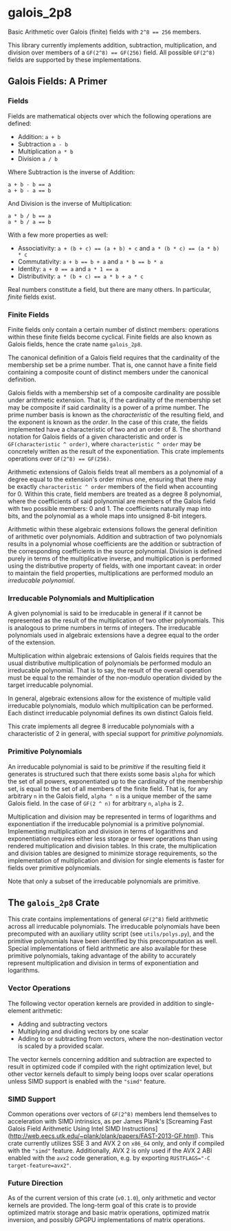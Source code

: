 # galois_2p8
Basic Arithmetic over Galois (finite) fields with `2^8 == 256` members.

This library currently implements addition, subtraction, multiplication, and
division over members of a `GF(2^8) == GF(256)` field. All possible `GF(2^8)`
fields are supported by these implementations.

## Galois Fields: A Primer

### Fields
Fields are mathematical objects over which the following operations are defined:

- Addition: `a + b`
- Subtraction `a - b`
- Multiplication `a * b`
- Division `a / b`

Where Subtraction is the inverse of Addition:

    a + b - b == a
    a + b - a == b
    
And Division is the inverse of Multiplication:

    a * b / b == a
    a * b / a == b
    
With a few more properties as well:

- Associativity: `a + (b + c) == (a + b) + c` and `a * (b * c) == (a * b) * c`
- Commutativity: `a + b == b + a` and `a * b == b * a`
- Identity: `a + 0 == a` and `a * 1 == a`
- Distributivity: `a * (b + c) == a * b + a * c`

Real numbers constitute a field, but there are many others. In particular,
_finite_ fields exist.

### Finite Fields
Finite fields only contain a certain number of distinct members: operations
within these finite fields become cyclical. Finite fields are also known as
Galois fields, hence the crate name `galois_2p8`.

The canonical definition of a Galois field requires that the cardinality of the
membership set be a prime number. That is, one cannot have a finite field
containing a composite count of distinct members under the canonical definition.

Galois fields with a membership set of a composite cardinality are possible
under arithmetic extension. That is, if the cardinality of the membership set
may be composite if said cardinality is a power of a prime number. The prime
number basis is known as the _characteristic_ of the resulting field, and
the exponent is known as the _order_. In the case of this crate, the fields
implemented have a characteristic of two and an order of 8. The shorthand
notation for Galois fields of a given characteristic and order is
`GF(characteristic ^ order)`, where `characteristic ^ order` may be concretely
written as the result of the exponentiation. This crate implements operations
over `GF(2^8) == GF(256)`.

Arithmetic extensions of Galois fields treat all members as a polynomial of a
degree equal to the extension's order minus one, ensuring that there may be
exactly `characteristic ^ order` members of the field when accounting for 0.
Within this crate, field members are treated as a degree 8 polynomial, where
the coefficients of said polynomial are members of the Galois field with two
possible members: 0 and 1. The coefficients naturally map into bits, and the
polynomial as a whole maps into unsigned 8-bit integers.

Arithmetic within these algebraic extensions follows the general definition of
arithmetic over polynomials. Addition and subtraction of two polynomials results
in a polynomial whose coefficients are the addition or subtraction of the
corresponding coefficients in the source polynomial. Division is defined purely
in terms of the multiplicative inverse, and multiplication is performed using
the distributive property of fields, with one important caveat: in order to
maintain the field properties, multiplications are performed modulo an
_irreducable polynomial_.

### Irreducable Polynomials and Multiplication
A given polynomial is said to be irreducable in general if it cannot be
represented as the result of the multiplication of two other polynomials.
This is analogous to prime numbers in terms of integers. The irreducable
polynomials used in algebraic extensions have a degree equal to the order
of the extension.

Multiplication within algebraic extensions of Galois fields requires that the
usual distributive multiplication of polynomials be performed modulo an
irreducable polynomial. That is to say, the result of the overall operation
must be equal to the remainder of the non-modulo operation divided by the
target irreducable polynomial.

In general, algebraic extensions allow for the existence of multiple valid
irreducable polynomials, modulo which multiplication can be performed. Each
distinct irreducable polynomial defines its own distinct Galois field.

This crate implements all degree 8 irreducable polynomials with a characteristic
of 2 in general, with special support for _primitive polynomials_.

### Primitive Polynomials
An irreducable polynomial is said to be _primitive_ if the resulting field it
generates is structured such that there exists some basis `alpha` for which the
set of all powers, exponentiated up to the cardinality of the membership set, is
equal to the set of all members of the finite field. That is, for any arbitrary
`n` in the Galois field, `alpha ^ n` is a unique member of the same Galois field.
In the case of `GF(2 ^ n)` for arbitrary `n`, `alpha` is 2.

Multiplication and division may be represented in terms of logarithms and
exponentiation if the irreducable polynomial is a primitive polynomial.
Implementing multiplication and division in terms of logarithms and
exponentiation requires either less storage or fewer operations than using
rendered multiplication and division tables. In this crate, the multiplication
and division tables are designed to minimize storage requirements, so the
implementation of multiplication and division for single elements is faster for
fields over primitive polynomials.

Note that only a subset of the irreducable polynomials are primitive.

## The `galois_2p8` Crate
This crate contains implementations of general `GF(2^8)` field arithmetic across
all irreducable polynomials. The irreducable polynomials have been precomputed
with an auxiliary utility script (see `utils/polys.py`), and the primitive
polynomials have been identified by this precomputation as well. Special
implementations of field arithmetic are also available for these primitive
polynomials, taking advantage of the ability to accurately represent
multiplication and division in terms of exponentiation and logarithms.

### Vector Operations
The following vector operation kernels are provided in addition to
single-element arithmetic:

- Adding and subtracting vectors
- Multiplying and dividing vectors by one scalar
- Adding to or subtracting from vectors, where the non-destination vector
  is scaled by a provided scalar.

The vector kernels concerning addition and subtraction are expected to result
in optimized code if compiled with the right optimization level, but other
vector kernels default to simply being loops over scalar operations unless
SIMD support is enabled with the `"simd"` feature.

### SIMD Support
Common operations over vectors of `GF(2^8)` members lend themselves to
acceleration with SIMD intrinsics, as per James Plank's [Screaming Fast Galois
Field Arithmetic Using Intel SIMD Instructions]
(http://web.eecs.utk.edu/~plank/plank/papers/FAST-2013-GF.html). This crate
currently utilizes SSE 3 and AVX 2 on `x86_64` only, and only if compiled with
the `"simd"` feature. Additionally, AVX 2 is only used if the AVX 2 ABI enabled
with the `avx2` code generation, e.g. by exporting
`RUSTFLAGS="-C target-feature=avx2"`.

### Future Direction
As of the current version of this crate (`v0.1.0`), only arithmetic and vector
kernels are provided. The long-term goal of this crate is to provide optimized
matrix storage and basic matrix operations, optimized matrix inversion, and
possibly GPGPU implementations of matrix operations.
